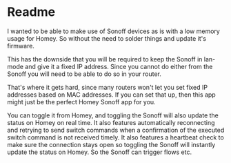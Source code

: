 # Readme

I wanted to be able to make use of Sonoff devices as is with a low memory usage for Homey.
So without the need to solder things and update it's firmware.

This has the downside that you will be required to keep the Sonoff in lan-mode and give it a fixed IP address.
Since you cannot do either from the Sonoff you will need to be able to do so in your router.

That's where it gets hard, since many routers won't let you set fixed IP addresses based on MAC addresses.
If you can set that up, then this app might just be the perfect Homey Sonoff app for you.

You can toggle it from Homey, and toggling the Sonoff will also update the status on Homey on real time.
It also features automatically reconnecting and retrying to send switch commands when a confirmation of the executed switch command is not received timely.
It also features a heartbeat check to make sure the connection stays open so toggling the Sonoff will instantly update the status on Homey.
So the Sonoff can trigger flows etc.
